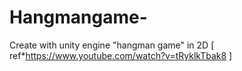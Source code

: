# Hangmangame-
Create with unity engine "hangman game" in 2D [ ref*https://www.youtube.com/watch?v=tRyklkTbak8 ]
